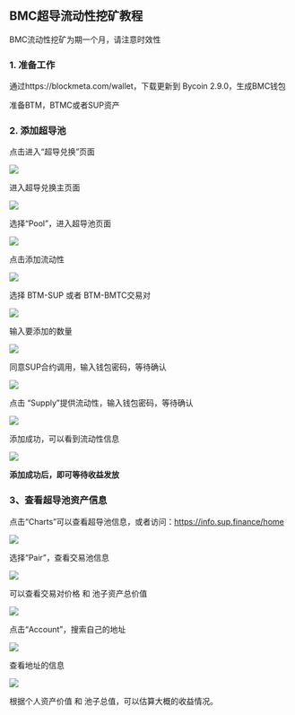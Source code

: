 ## BMC超导流动性挖矿教程

BMC流动性挖矿为期一个月，请注意时效性

### 1. 准备工作

通过https://blockmeta.com/wallet，下载更新到 Bycoin 2.9.0，生成BMC钱包

准备BTM，BTMC或者SUP资产

### 2. 添加超导池

点击进入“超导兑换”页面

![](../images/liquidity-mining/liquidity-mining1.png)

进入超导兑换主页面

![](../images/liquidity-mining/liquidity-mining2.png)

选择“Pool”，进入超导池页面

![](../images/liquidity-mining/liquidity-mining3.png)

点击添加流动性

![](../images/liquidity-mining/liquidity-mining4.png)

选择 BTM-SUP 或者 BTM-BMTC交易对

![](../images/liquidity-mining/liquidity-mining5.png)

输入要添加的数量

![](../images/liquidity-mining/liquidity-mining6.png)

同意SUP合约调用，输入钱包密码，等待确认

![](../images/liquidity-mining/liquidity-mining7.png)

点击 “Supply”提供流动性，输入钱包密码，等待确认

![](../images/liquidity-mining/liquidity-mining8.png)

添加成功，可以看到流动性信息

![](../images/liquidity-mining/liquidity-mining9.png)

**添加成功后，即可等待收益发放**

### 3、查看超导池资产信息

点击“Charts”可以查看超导池信息，或者访问：https://info.sup.finance/home

![](../images/liquidity-mining/liquidity-mining10.png)

选择“Pair”，查看交易池信息

![](../images/liquidity-mining/liquidity-mining11.png)

可以查看交易对价格 和 池子资产总价值

![](../images/liquidity-mining/liquidity-mining12.png)

点击“Account”，搜索自己的地址

![](../images/liquidity-mining/liquidity-mining13.png)

查看地址的信息

![](../images/liquidity-mining/liquidity-mining14.png)

根据个人资产价值 和 池子总值，可以估算大概的收益情况。